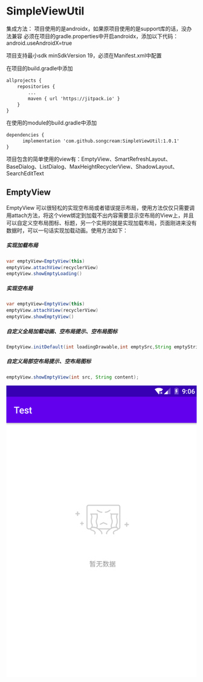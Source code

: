 # SimpleViewUtil
集成方法：
项目使用的是androidx，如果原项目使用的是support库的话，没办法兼容
必须在项目的gradle.properties中开启androidx，添加以下代码：
android.useAndroidX=true

项目支持最小sdk minSdkVersion 19，必须在Manifest.xml中配置

在项目的build.gradle中添加
```
allprojects {
	repositories {
		...
		maven { url 'https://jitpack.io' }
	}
}
```

在使用的module的build.gradle中添加
```
dependencies {
	  implementation 'com.github.songcream:SimpleViewUtil:1.0.1'
}
```

项目包含的简单使用的view有：EmptyView、SmartRefreshLayout、BaseDialog、ListDialog、MaxHeightRecyclerView、ShadowLayout、SearchEditText
## EmptyView
EmptyView 可以很轻松的实现空布局或者错误提示布局，使用方法仅仅只需要调用attach方法，将这个view绑定到加载不出内容需要显示空布局的View上，并且可以自定义空布局图标、标题，另一个实用的就是实现加载布局，页面刚进来没有数据时，可以一句话实现加载动画。使用方法如下：
##### 实现加载布局
```java
var emptyView=EmptyView(this)
emptyView.attachView(recyclerView)
emptyView.showEmptyLoading()
```

##### 实现空布局
```java
var emptyView=EmptyView(this)
emptyView.attachView(recyclerView)
emptyView.showEmptyView()
```
##### 自定义全局加载动画、空布局提示、空布局图标
```java
EmptyView.initDefault(int loadingDrawable,int emptySrc,String emptyString,int errorSrc)
```
##### 自定义局部空布局提示、空布局图标
```java
emptyView.showEmptyView(int src, String content);
```
![image](https://github.com/songcream/SimpleViewUtil/blob/master/app/pic/Snipaste_2020-05-10_17-06-19.png)
